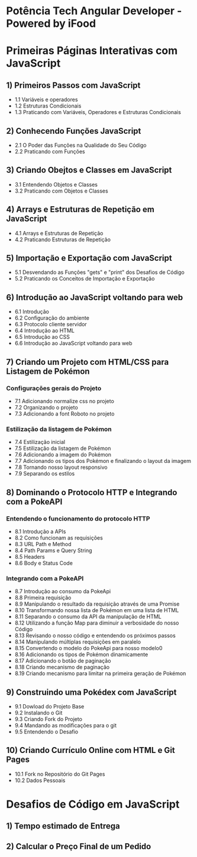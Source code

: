 # Potência Tech Angular Developer - Powered by iFood

# Primeiras Páginas Interativas com JavaScript

## 1) Primeiros Passos com JavaScript

- 1.1 Variáveis e operadores
- 1.2 Estruturas Condicionais
- 1.3 Praticando com Variáveis, Operadores e Estruturas Condicionais

## 2) Conhecendo Funções JavaScript

- 2.1 O Poder das Funções na Qualidade do Seu Código
- 2.2 Praticando com Funções

## 3) Criando Obejtos e Classes em JavaScript

- 3.1 Entendendo Objetos e Classes
- 3.2 Praticando com Objetos e Classes

## 4) Arrays e Estruturas de Repetição em JavaScript

- 4.1 Arrays e Estruturas de Repetição
- 4.2 Praticando Estruturas de Repetição

## 5) Importação e Exportação com JavaScript

- 5.1 Desvendando as Funções "gets" e "print" dos Desafios de Código
- 5.2 Praticando os Conceitos de Importação e Exportação

## 6) Introdução ao JavaScript voltando para web

- 6.1 Introdução
- 6.2 Configuração do ambiente
- 6.3 Protocolo cliente servidor
- 6.4 Introdução ao HTML
- 6.5 Introdução ao CSS
- 6.6 Introdução ao JavaScript voltando para web

## 7) Criando um Projeto com HTML/CSS para Listagem de Pokémon

### Configurações gerais do Projeto

- 7.1 Adicionando normalize css no projeto
- 7.2 Organizando o projeto
- 7.3 Adicionando a font Roboto no projeto

### Estilização da listagem de Pokémon

- 7.4 Estilização inicial
- 7.5 Estilização da listagem de Pokémon
- 7.6 Adicionando a imagem do Pokémon
- 7.7 Adicionando os tipos dos Pokémon e finalizando o layout da imagem
- 7.8 Tornando nosso layout responsivo
- 7.9 Separando os estilos

## 8) Dominando o Protocolo HTTP e Integrando com a PokeAPI

### Entendendo o funcionamento do protocolo HTTP

- 8.1 Introdução a APIs
- 8.2 Como funcionam as requisições
- 8.3 URL Path e Method
- 8.4 Path Params e Query String
- 8.5 Headers
- 8.6 Body e Status Code

### Integrando com a PokeAPI

- 8.7 Introdução ao consumo da PokeApi
- 8.8 Primeira requisição
- 8.9 Manipulando o resultado da requisição através de uma Promise
- 8.10 Transformando nossa lista de Pokémon em uma lista de HTML
- 8.11 Separando o consumo da API da manipulação de HTML
- 8.12 Utilizando a função Map para diminuir a verbosidade do nosso Código
- 8.13 Revisando o nosso código e entendendo os próximos passos
- 8.14 Manipulando múltiplas requisições em paralelo
- 8.15 Convertendo o modelo do PokeApi para nosso modelo0
- 8.16 Adicionando os tipos de Pokémon dinamicamente
- 8.17 Adicionando o botão de paginação
- 8.18 Criando mecanismo de paginação
- 8.19 Criando mecanismo para limitar na primeira geração de Pokémon

## 9) Construindo uma Pokédex com JavaScript

- 9.1 Dowload do Projeto Base
- 9.2 Instalando o Git
- 9.3 Criando Fork do Projeto
- 9.4 Mandando as modificações para o git
- 9.5 Entendendo o Desafio

## 10) Criando Currículo Online com HTML e Git Pages

- 10.1 Fork no Repositório do Git Pages
- 10.2 Dados Pessoais

# Desafios de Código em JavaScript

## 1) Tempo estimado de Entrega
## 2) Calcular o Preço Final de um Pedido

